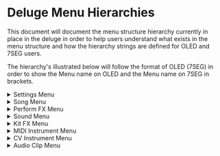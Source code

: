 # Deluge Menu Hierarchies

This document will document the menu structure hierarchy currently in place in the deluge in order to help users understand what exists in the menu structure and how the hierarchy strings are defined for OLED and 7SEG users.

The hierarchy's illustrated below will follow the format of OLED (7SEG) in order to show the Menu name on OLED and the Menu name on 7SEG in brackets.

<details>
<summary>Settings Menu</summary>

The Settings menu is accessible from anywhere on the Deluge by pressing `SHIFT + SELECT ENCODER`

The Settings menu contains the following menu hierarchy:

<blockquote>
<details><summary>CV</summary>

	- CV Output 1 (OUT1)
		- Volts per Octave (VOLT)
		- Transpose (TRAN)
	- CV Output 2 (OUT2)
		- Volts per Octave (VOLT)
		- Transpose (TRAN)
</details>		
<details><summary>Gate</summary>

	- Gate Output 1 (OUT1)
		- V-Trig (VTRI)
		- S-Trig (STRI)
	- Gate Output 2 (OUT2)
		- V-Trig (VTRI)
		- S-Trig (STRI)
	- Gate Output 3 (OUT3)
		- V-Trig (VTRI)
		- S-Trig (STRI)
	- Gate Output 4 (OUT4)
		- V-Trig (VTRI)
		- S-Trig (STRI)
	- Minimum Off-Time (OFFT)
</details>

<details><summary>Trigger Clock (TCLO)</summary>

	- Input (IN)
		- PPQN 
		- Auto-Start (AUTO)
			- Disabled (ON)
			- Enabled (OFF)
	- Output (OUT)
		- PPQN
</details>

<details><summary>MIDI</summary>

	- Clock (CLK)
		- Input (IN)
			- Disabled (ON)
			- Enabled (OFF)
		- Output (OUT)
			- Disabled (ON)
			- Enabled (OFF)
		- Tempo Magnitude Matching (MAGN)
			- Disabled
			- Enabled
	- MIDI-Follow (FOLO)
		- Channel (CHAN)
			- Channel A (A)
			- Channel B (B)
			- Channel C (C)
		- Kit Root Note (KIT)
		- Feedback (FEED)
			- Channel (CHAN)
			- Automation Feedback (AUTO)
				- Disabled (OFF)
				- Low
				- Medium (MEDI)
				- High
			- Filter Responses (FLTR)
				- Disabled (OFF)
				- Enabled (ON)
		- Display Param (DISP)
			- Disabled (OFF)
			- Enabled (ON)
		- Control Song Param (SONG)
			- Disabled (OFF)
			- Enabled (ON)
	- Select Kit Row (KROW)
		- Disabled (OFF)
		- Enabled (ON)
	- MIDI-Thru (THRU)
		- Disabled (OFF)
		- Enabled (ON)
	- Takeover (TOVR)
		- Jump
		- Pickup (PICK)
		- Scale (SCAL)
		- Relative (RELA)
	- Commands (CMD)
		- Play
		- Restart (REST)
		- Record (REC)
		- Tap Tempo (TAP)
		- Undo
		- Redo
		- Loop
		- Layering Loop (LAYE)
		- Fill
	- Differentiate Inputs (DIFF)
		- Disabled (OFF)
		- Enabled (ON)
	- Devices (DEVI)
		- DIN Ports (DIN)
			- MPE
				- In
					- Lower Zone (LOWE)
					- Upper Zone (UPPE)
				- Out
					- Lower Zone (LOWE)
					- Upper Zone (UPPE)				
			- Velocity (VELO)
			- Clock (CLK)
				- Disabled (OFF)
				- Enabled (ON)
		- Loopback
			- MPE
				- In
					- Lower Zone (LOWE)
					- Upper Zone (UPPE)
				- Out
					- Lower Zone (LOWE)
					- Upper Zone (UPPE)				
			- Velocity (VELO)
			- Clock (CLK)
				- Disabled (OFF)
				- Enabled (ON)
</details>
				
<details><summary>Defaults (DEFA)</summary>

	- UI
		- Song
			- Layout (LAYT)
				- Rows
				- Grid
			- Grid
				- Default Active Mode (DEFM)
					- Selection (SELE)
					- Green (GREE)
					- Blue
				- Select In Green Mode (GREE)
					- Disabled (OFF)
					- Enabled (ON)
				- Empty Pads (EMPT)
					- Unarm (UNAR)
					- Create + Record (CREA)
		- Keyboard (KEY)
			- Layout (LAYT)
				- Isomorphic (ISO)
				- In-Key (INKY)
			- Sidebar Controls (CTRL)
				- Momentary Velocity (MVEL)
					- Disabled (OFF)
					- Enabled (ON)
				- Momentary Modwheel (MMOD)
					- Disabled (OFF)
					- Enabled (ON)
	- Automation (AUTO)
		- Interpolation (INTE)
			- Disabled (OFF)
			- Enabled (ON)
		- Clear (CLEA)
			- Disabled (OFF)
			- Enabled (ON)
		- Shift (SHIF)
			- Disabled (Off)
			- Enabled (ON)
		- Nudge Note (NUDG)
			- Disabled (OFF)
			- Enabled (ON)
		- Disable Audition Pad Shortcuts (SCUT)
			- Disabled (OFF)
			- Enabled (ON)
	- Tempo (TEMP)
	- Swing Amount (SWIA)
	- Swing Interval (SWII)
	- Key
	- Scale (SCAL)
		- Major (MAJO)
		- Minor (MINO)
		- Dorian (DORI)
		- Phrygian (PHRY)
		- Lydian (LYDI)
		- Mixolydian (MIXO)
		- Locrian (LOCR)
		- Melodic Minor (MELO)
		- Harmonic Minor (HARM)
		- Hungarian Minor (HUNG)
		- Marva (MARV)
		- Arabian (ARAB)
		- Whole Tone (WHOL)
		- Blues (BLUE)
		- Pentatonic Minor (PENT)
		- Hirajoshi (HIRA)
		- Random (RAND)
		- None
	- Velocity (VELO)
	- Resolution (RESO)
	- Bend Range (BEND)
	- Metronome (METR)
	- Startup Song (SONG)
		- New Song (NEW)
		- Template Song (Default.XML) (TMPL)
		- Last Opened Song (OPEN)
		- Last Saved Song (SAVE)
	- Pad Brightness
	- Sample Slice Mode
		- Cut
		- Once
		- Loop
		- Stretch
	- High CPU Indicator (CPU)
		- Disabled (OFF)
		- Enabled (ON)
	- Hold Press Time (HOLD)
</details>

<details><summary>Swing Interval (SWII)</summary>
NOTE: These options can change depending on how your default resolution is set

	- 2-Bar
	- 1-Bar
	- 2nd-Notes
	- 4th-Notes
	- 8th-Notes
	- 16th-Notes
	- 32nd-Notes
	- 64th-Notes
	- 128th-Notes
</details>

<details><summary>Pads</summary>

	- Shortcut Version (SHOR)
		- 1.0
		- 3.0
	- Keyboard for Text (KEYB)
		- QWERTY (QWER)
		- AZERTY (AZER)
		- QWERTZ (QRTZ)
	- Colours (COLO)
		- Active (ACTI)
			- Red
			- Green (GREEN)
			- Blue
			- Yellow (YELL)
			- Cyan
			- Purple (PURP)
			- Amber (AMBE)
			- White (WHIT)
			- Pink
		- Stopped (STOP)
			- Red
			- Green (GREE)
			- Blue
			- Yellow (YELL)
			- Cyan
			- Purple (PURP)
			- Amber (AMBE)
			- White (WHIT)
			- Pink
		- Muted (MUTE)
			- Red
			- Green (GREE)
			- Blue
			- Yellow (YELL)
			- Cyan
			- Purple (PURP)
			- Amber (AMBE)
			- White (WHIT)
			- Pink
		- Soloed 
			- Red
			- Green (GREE)
			- Blue
			- Yellow (YELL)
			- Cyan
			- Purple (PURP)
			- Amber (AMBE)
			- White (WHIT)
			- Pink
</details>

<details><summary>Sample Preview (PREV)</summary>

	- Disabled (OFF)
	- Conditional (COND)
	- Enabled (ON)
</details>	
	
<details><summary>Play-Cursor (CURS)</summary>

	- Fast
	- Disabled (OFF)
	- Slow
</details>	
	
<details><summary>Recording (RECO)</summary>

	- Count-in (COUN)
		- Disabled (OFF)
		- Enabled (ON)
	- Quantization (QUAN)
		- Off
		- 4-Bar (4BAR)
		- 2-Bar (2BAR)
		- 1-Bar (1BAR)
		- 2nd-Notes (2ND)
		- 4th-Notes (4TH)
		- 8th-Notes (8TH)
		- 16th-Notes (16TH)
		- 32nd-Notes (32ND)
		- 64th-Notes (64TH)
	- Loop Margins (MARG)
		- Disabled (OFF)
		- Enabled (ON)
	- Sampling Monitoring (MONI)
		- Conditional (COND)
		- Enabled (ON)
		- Disabled (OFF)
</details>

<details><summary>Community Features (FEAT)</summary>

	- Drum Randomizer (DRUM)
		- OFF
		- ON
	- Fine Tempo Knob (TEMP)
		- OFF
		- ON
	- Quantize (QUAN)
		- OFF
		- ON
	- Mod. Depth Decimals (MOD.)
		- OFF
		- ON
	- Catch Notes (CATC)
		- OFF
		- ON
	- Delete Unused Kit Rows (UNUS)
		- OFF
		- ON
	- Alternative Golden Knob Delay Params (DELA)
		- OFF
		- ON
	- Stutter Rate Quantize (STUT)
		- OFF
		- ON
	- Allow Insecure Develop Sysex Messages (SYSX)
		- OFF
		- ON
	- Sync Scaling Action (SCAL)
		- Sync Scaling (SCAL)
		- Fill Mode (FILL)
	- Highlight Incoming Notes (HIGH)
		- OFF
		- ON
	- Display Norns Layout (NORN)
		- OFF
		- ON
	- Sticky Shift (STIC)
		- OFF
		- ON
	- Light Shift (LIGH)
		- OFF
		- ON
	- Grain FX (GRFX)
		- OFF
		- ON
	- DX Shortcuts (DX7S)
		- OFF
		- ON
	- Emulated Display (EMUL)
		- OLED (OLED)
		- Toggle (TOGL)
		- 7SEG (7SEG)
	- KB View Sidebar Menu Exit (EXIT)
		- OFF
		- ON
</details>

Firmware Version (FIRM)

</details>

<details>
<summary>Song Menu</summary>

The Song menu is accessible from Arranger View and Song View by pressing on the `SELECT ENCODER`

The Song menu contains the following menu hierarchy:

<blockquote>
<details><summary>Master (MASTR)</summary>

	- Volume (VOLU)
	- Pan
</details>
<details><summary>Filters (FLTR)</summary>

	- LPF
		- Frequency (FREQ)
		- Resonance (RESO)
		- Morph (MORP)
		- Mode (MODE)
			- 12DB Ladder (LA12)
			- 24DB Ladder (LA24)
			- Drive (DRIV)
			- SVF Bandpass (SV_B)
			- SVF Notch (SV_N)
	- HPF
		- Frequency (FREQ)
		- Resonance (RESO)
		- Morph (MORP)
		- Mode (MODE)
			- SVF Bandpass (SV_B)
			- SVF Notch (SV_N)
			- HP Ladder (HP_L)
	- Filter Route (ROUT)
		- HPF2LPF (HPF2)
		- LPF2HPF (LPF2)
		- PARALLEL (PARA)
</details>
<details><summary>FX</summary>

	- EQ
		- Bass
		- Treble (TREB)
		- Bass Frequency (BAFR)
		- Treble Frequency (TRFR)
	- Delay (DELA)
		- Amount (AMOU)
		- Rate
		- Pingpong (PING)
			- Disabled (OFF)
			- Enabled (ON)
		- Type
			- Digital (DIGI)
			- Analog (ANA)
		- Sync
		NOTE: These options can change depending on how your default resolution is set
				
			- Off
			- 2-Bar
			- 1-Bar
			- 2nd-Notes
			- 4th-Notes
			- 8th-Notes
			- 16th-Notes
			- 32nd-Notes
			- 64th-Notes
			- 128th-Notes
			- 2-Bar-TPLTS
			- 1-Bar-TPLTS
			- 2nd-TPLTS
			- 4th-TPLTS
			- 8th-TPLTS
			- 16th-TPLTS
			- 32nd-TPLTS
			- 64th-TPLTS
			- 128th-TPLTS
			- 2-Bar-DTTED
			- 1-Bar-DTTED
			- 2nd-DTTED
			- 4th-DTTED
			- 8th-DTTED
			- 16th-DTTED
			- 32nd-DTTED
			- 64th-DTTED
			- 128th-DTTED
	- Reverb (REVE)
		- Amount (AMOU)
  			- Freeverb (FVRB)
     			- Mutable (MTBL)
		- Model (MODE)
		- Room Size (SIZE) (if Freeverb is Selected) or Time (if Mutable is Selected)
		- Damping (DAMP)
		- Width (WIDT) (if Freeverb is Selected) or Diffusion (DIFF) (if Mutable is Selected)
		- Pan
		- Reverb Sidechain (SIDE)
			- Volume Ducking (VOLU)
	
	- Mod-FX (MODU)
		- Type
			- Disabled (OFF)
			- Flanger (FLAN)
			- Chorus (CHOR)
			- Phaser (PHAS)
			- Stereo Chorus (S.CHO)
			- Grain (GRAI) (if enabled in Community Features menu)
		- Rate
		- Depth (DEPT) (if Chorus, Phaser or Grain is selected)
		- Feedback (FEED) (if Flanger, Phaser or Grain is selected)
		- Offset (OFFS) (if Chorus or Grain is selected)
	- Distortion (DIST)
		- Decimation (DECI)
		- Bitcrush (CRUS)
</details>
<details><summary>Swing Interval (SWII)</summary></details>
<details><summary>MIDI Loopback (M LP)</summary>

	- Disabled (OFF)
	- Enabled (ON)
</details>	
<details><summary>Configure Macros (MACR)</summary></details>
<details><summary>Stem Export (STEM)</summary>

	- Start Export (STEM)
	- Configure Export (CONF)
		- Normalization (NORM)
			- Disabled (OFF)
			- Enabled (ON)
		- Export to Silence (SILE)
			- Disabled (OFF)
			- Enabled (ON)
		- Song FX (SONG)
			- Disabled (OFF)
			- Enabled (ON)
</details>
</details>

<details>
<summary>Perform FX Menu</summary>

The Perform FX menu is accessible from Performance View by pressing on the `SELECT ENCODER`

The Perform FX menu contains the following menu hierarchy:

<blockquote>
<details><summary>Editing Mode (EDIT)</summary>

	- Disabled (OFF)
	- Value
	- Param
</details>
<details><summary>Filters (FLTR)</summary>

	- See Song menu hierarchy above for break-down of Filters menu
</details>
<details><summary>FX</summary>

	- See Song menu hierarchy above for break-down of FX menu
</details>		

</details>

<details>
<summary>Sound Menu</summary>

The Sound menu is accessible from Synth Clips and Kit clips when affect entire is disabled and a kit row is selected by pressing on the `SELECT ENCODER`

The Sound menu contains the following menu hierarchy:

<blockquote>
<details><summary>Master (MASTR)</summary>

	- Volume (VOLU)
	- Master Transpose (TRAN)
	- Vibrato (VIBR)
	- Pan
	- Synth Mode (MODE) - in Synth's and Kit row's that have loaded a Synth preset
		- Subtractive
		- FM
		- Ringmod
	- Name - in Kit's only for naming a Kit row
</details>
<details><summary>Arpeggiator (ARPE)</summary>

	- Mode
		- OFF
		- Arpeggiator (ARP)
	- Sync
	NOTE: These options can change depending on how your default resolution is set

			- Off
			- 2-Bar
			- 1-Bar
			- 2nd-Notes
			- 4th-Notes
			- 8th-Notes
			- 16th-Notes
			- 32nd-Notes
			- 64th-Notes
			- 128th-Notes
			- 2-Bar-TPLTS
			- 1-Bar-TPLTS
			- 2nd-TPLTS
			- 4th-TPLTS
			- 8th-TPLTS
			- 16th-TPLTS
			- 32nd-TPLTS
			- 64th-TPLTS
			- 128th-TPLTS
			- 2-Bar-DTTED
			- 1-Bar-DTTED
			- 2nd-DTTED
			- 4th-DTTED
			- 8th-DTTED
			- 16th-DTTED
			- 32nd-DTTED
			- 64th-DTTED
			- 128th-DTTED	
	- Rate
	- Gate
	- Octaves (OCTA)
	- Octave Mode (OMOD)
		- Up
		- Down
		- Up & Down (UPDN)
		- Alternate (ALT)
		- Random (RAND)
	- Note Mode (NMOD) (NOTE: Available in Synth sounds but not in Kit sounds)
		- Up
		- Down
		- Up & Down (UPDN)
		- As Played (PLAY)
		- Random (RAND)
	- Rhythm (RHYT)
	- Sequence Length (LENG)
	- Ratchet Amount (RATC)
	- Ratchet Probability (RPRO)
	- MPE
		- Velocity (VELO)
			- Disabled (OFF)
			- Aftertouch
			- MPE Y (Y)
</details>
<details><summary>Compressor (COMP)</summary>

	- Threshold (THRE)
	- Ratio (RATI)
	- Attack (ATTA)
	- Release (RELE)
	- HPF
</details>
<details><summary>Filters (FLTR)</summary>

	- LPF
		- Frequency (FREQ)
		- Resonance (RESO)
		- Mode (MODE)
			- 12DB Ladder (LA12)
			- 24DB Ladder (LA24)
			- Drive (DRIV)
			- SVF Bandpass (SV_B)
			- SVF Notch (SV_N)
		- Drive (DRIV) (if 12DB/24DB/Drive mode is selected) or Morph (MORP) (if SVF mode is selected)
	- HPF
		- Frequency (FREQ)
		- Resonance (RESO)
		- Mode (MODE)
			- SVF Bandpass (SV_B)
			- SVF Notch (SV_N)
			- HP Ladder (HP_L)
		- Morph (MORP) (if SVF mode is selected) or FM (if HP Ladder mode is selected)
	- Filter Route (ROUT)
		- HPF2LPF (HPF2)
		- LPF2HPF (LPF2)
		- PARALLEL (PARA)
</details>
<details><summary>FX</summary>

	- EQ
		- Bass
		- Treble (TREB)
		- Bass Frequency (BAFR)
		- Treble Frequency (TRFR)
	- Delay (DELA)
		- Amount (AMOU)
		- Rate
		- Pingpong (PING)
			- Disabled (OFF)
			- Enabled (ON)
		- Type
			- Digital (DIGI)
			- Analog (ANA)
		- Sync
		NOTE: These options can change depending on how your default resolution is set
				
			- Off
			- 2-Bar
			- 1-Bar
			- 2nd-Notes
			- 4th-Notes
			- 8th-Notes
			- 16th-Notes
			- 32nd-Notes
			- 64th-Notes
			- 128th-Notes
			- 2-Bar-TPLTS
			- 1-Bar-TPLTS
			- 2nd-TPLTS
			- 4th-TPLTS
			- 8th-TPLTS
			- 16th-TPLTS
			- 32nd-TPLTS
			- 64th-TPLTS
			- 128th-TPLTS
			- 2-Bar-DTTED
			- 1-Bar-DTTED
			- 2nd-DTTED
			- 4th-DTTED
			- 8th-DTTED
			- 16th-DTTED
			- 32nd-DTTED
			- 64th-DTTED
			- 128th-DTTED
	- Reverb (REVE)
		- Amount (AMOU)
  			- Freeverb (FVRB)
     			- Mutable (MTBL)
		- Model (MODE)
		- Room Size (SIZE) (if Freeverb is Selected) or Time (if Mutable is Selected)
		- Damping (DAMP)
		- Width (WIDT) (if Freeverb is Selected) or Diffusion (DIFF) (if Mutable is Selected)
		- Pan
		- Reverb Sidechain (SIDE)
			- Volume Ducking (VOLU)
	
	- Mod-FX (MODU)
		- Type
			- Disabled (OFF)
			- Flanger (FLAN)
			- Chorus (CHOR)
			- Phaser (PHAS)
			- Stereo Chorus (S.CHO)
			- Grain (GRAI) (if enabled in Community Features menu)
		- Rate
		- Depth (DEPT) (if Chorus, Phaser or Grain is selected)
		- Feedback (FEED) (if Flanger, Phaser or Grain is selected)
		- Offset (OFFS) (if Chorus or Grain is selected)
	- Distortion (DIST)
		- Saturation (SATU)
		- Decimation (DECI)
		- Bitcrush (CRUS)
		- Wavefold (FOLD)
	- Noise Level (NOIS)
</details>
<details><summary>Sidechain (SIDE) </summary>

	- Volume Ducking (VOLU)
	- Sync
	NOTE: These options can change depending on how your default resolution is set
				
		- Off
		- 2-Bar
		- 1-Bar
		- 2nd-Notes
		- 4th-Notes
		- 8th-Notes
		- 16th-Notes
		- 32nd-Notes
		- 64th-Notes
		- 128th-Notes
		- 2-Bar-TPLTS
		- 1-Bar-TPLTS
		- 2nd-TPLTS
		- 4th-TPLTS
		- 8th-TPLTS
		- 16th-TPLTS
		- 32nd-TPLTS
		- 64th-TPLTS
		- 128th-TPLTS
		- 2-Bar-DTTED
		- 1-Bar-DTTED
		- 2nd-DTTED
		- 4th-DTTED
		- 8th-DTTED
		- 16th-DTTED
		- 32nd-DTTED
		- 64th-DTTED
		- 128th-DTTED		
	- Attack (ATTA)
	- Release (RELE)
	- Shape (TYPE)
</details>	
<details><summary>Oscillator 1 (OSC1) </summary>

	- Type
		- Sine
		- Triangle (TRIA)
		- Square (SQUA)
		- Analog Square (ASQUARE)
		- Saw
		- Analog Saw (ASAW)
		- Wavetable
		- Sample (SAMP)
		- Input (IN)

	- Volume (VOLU)
	- Wave-Index (WAVE) - if Wavetable type is selected
	- File Browser (FILE) - if Wavetable or Sample type is selected
	- Record Audio (RECO)
	- Reverse (REVE) - if Sample type is selected
		- Disabled (OFF)
		- Enabled (ON)
	- Repeat Mode (MODE)
		- Cut
		- Once
		- Loop
		- Stretch
	- Start-Point (STAR) - if Sample type is selected
	- End-Point (END-) - if Sample type is selected
	- Transpose (TRAN)
	- Pitch/Speed (PISP)
		- Linked
		- Independent
	- Interpolation (INTE) - if Input type is selected
		- Linear
		- Sync
	- Speed (SPEE) - if Sample type selected
	- Pulse Width (PULS) - if any type except Sample or Input is selected
	- Retrigger Phase (RETR) - if any type except Sample is selected
</details>	
<details><summary>Oscillator 2 (OSC2) </summary>

	- Type
		- Sine
		- Triangle (TRIA)
		- Square (SQUA)
		- Analog Square (ASQUARE)
		- Saw
		- Analog Saw (ASAW)
		- Wavetable
		- Sample (SAMP)
		- Input (IN)

	- Volume (VOLU)
	- Wave-Index (WAVE) - if Wavetable type is selected
	- File Browser (FILE) - if Wavetable or Sample type is selected
	- Record Audio (RECO)
	- Reverse (REVE) - if Sample type is selected
		- Disabled (OFF)
		- Enabled (ON)
	- Repeat Mode (MODE)
		- Cut
		- Once
		- Loop
		- Stretch
	- Start-Point (STAR) - if Sample type is selected
	- End-Point (END-) - if Sample type is selected
	- Transpose (TRAN)
	- Pitch/Speed (PISP)
		- Linked
		- Independent
	- Interpolation (INTE) - if Input type is selected
		- Linear
		- Sync
	- Speed (SPEE) - if Sample type selected
	- Pulse Width (PULS) - if any type except Sample or Input is selected
	- Oscillator Sync (SYNC)
		- Disabled (OFF)
		- Enabled (ON)
	- Retrigger Phase (RETR) - if any type except Sample is selected
</details>	
<details><summary>Envelope 1 (ENV1) </summary>

	- Attack (ATTA)
	- Decay (DECA)
	- Sustain (SUST)
	- Release (RELE)
</details>	
<details><summary>Envelope 2 (ENV2) </summary>

	- Attack (ATTA)
	- Decay (DECA)
	- Sustain (SUST)
	- Release (RELE)
</details>
<details><summary>LFO1 </summary>

	- Shape (TYPE)
		- Sine
		- Triangle (TRIA)
		- Square (SQUA)
		- Saw
		- S&H (S H)
		- Random Walk (RWLK)
	- Rate
	- Sync
	NOTE: These options can change depending on how your default resolution is set
				
		- Off
		- 2-Bar
		- 1-Bar
		- 2nd-Notes
		- 4th-Notes
		- 8th-Notes
		- 16th-Notes
		- 32nd-Notes
		- 64th-Notes
		- 128th-Notes
		- 2-Bar-TPLTS
		- 1-Bar-TPLTS
		- 2nd-TPLTS
		- 4th-TPLTS
		- 8th-TPLTS
		- 16th-TPLTS
		- 32nd-TPLTS
		- 64th-TPLTS
		- 128th-TPLTS
		- 2-Bar-DTTED
		- 1-Bar-DTTED
		- 2nd-DTTED
		- 4th-DTTED
		- 8th-DTTED
		- 16th-DTTED
		- 32nd-DTTED
		- 64th-DTTED
		- 128th-DTTED	
</details>
<details><summary>LFO2 </summary>

	- Shape (TYPE)
		- Sine
		- Triangle (TRIA)
		- Square (SQUA)
		- Saw
		- S&H (S H)
		- Random Walk (RWLK)
	- Rate	
</details>
<details><summary>Voice (VOIC) </summary>

	- Polyphony Type (POLY)
		- Auto (Can play chords, but starting a new note ends any releasing ones)
		- Polyphonic (Can play up to MAX VOICES notes. Click for MAX VOICES sub menu to set number of voices)
		- Monophonic (Each note stops all other notes, retriggers envelope)
		- Legato (Each note stops all other notes, does not retrigger envelope)
	- Unison (UNIS)
		- Unison Number (NUM)
		- Unison Detune (DETU)
		- Unison Stereo Spread (SPRE)
    - Max Voices (VCNT)
	- Portamento (PORT)
	- Priority (PRIO)
		- Low
		- Medium
		- High
</details>
<details><summary>Bend Range (BEND) </summary>

	- Normal (NORM)
	- Poly / Finger / MPE (MPE)
</details>
<details><summary>Mod Matrix (MMTR) </summary></details>
<details><summary>Play Direction (DIRE) </summary>

	- Forward
	- Reversed
	- Ping-Pong
</details>

</details>

<details>
<summary>Kit FX Menu</summary>

The Kit FX menu is accessible from Kit clips when affect entire is enabled by pressing on the `SELECT ENCODER`

The Kit FX menu contains the following menu hierarchy:

<blockquote>
<details><summary>Master (MASTR)</summary>

	- Volume (VOLU)
	- Pitch (PITC)
	- Pan
</details>
<details><summary>Compressor (COMP)</summary>

	- Threshold (THRE)
	- Ratio (RATI)
	- Attack (ATTA)
	- Release (RELE)
	- HPF
</details>
<details><summary>Filters (FLTR)</summary>

	- LPF
		- Frequency (FREQ)
		- Resonance (RESO)
		- Morph (MORP)
		- Mode (MODE)
			- 12DB Ladder (LA12)
			- 24DB Ladder (LA24)
			- Drive (DRIV)
			- SVF Bandpass (SV_B)
			- SVF Notch (SV_N)
	- HPF
		- Frequency (FREQ)
		- Resonance (RESO)
		- Morph (MORP)
		- Mode (MODE)
			- SVF Bandpass (SV_B)
			- SVF Notch (SV_N)
			- HP Ladder (HP_L)
	- Filter Route (ROUT)
		- HPF2LPF (HPF2)
		- LPF2HPF (LPF2)
		- PARALLEL (PARA)
</details>
<details><summary>FX</summary>

	- EQ
		- Bass
		- Treble (TREB)
		- Bass Frequency (BAFR)
		- Treble Frequency (TRFR)
	- Delay (DELA)
		- Amount (AMOU)
		- Rate
		- Pingpong (PING)
			- Disabled (OFF)
			- Enabled (ON)
		- Type
			- Digital (DIGI)
			- Analog (ANA)
		- Sync
		NOTE: These options can change depending on how your default resolution is set
				
			- Off
			- 2-Bar
			- 1-Bar
			- 2nd-Notes
			- 4th-Notes
			- 8th-Notes
			- 16th-Notes
			- 32nd-Notes
			- 64th-Notes
			- 128th-Notes
			- 2-Bar-TPLTS
			- 1-Bar-TPLTS
			- 2nd-TPLTS
			- 4th-TPLTS
			- 8th-TPLTS
			- 16th-TPLTS
			- 32nd-TPLTS
			- 64th-TPLTS
			- 128th-TPLTS
			- 2-Bar-DTTED
			- 1-Bar-DTTED
			- 2nd-DTTED
			- 4th-DTTED
			- 8th-DTTED
			- 16th-DTTED
			- 32nd-DTTED
			- 64th-DTTED
			- 128th-DTTED
	- Reverb (REVE)
		- Amount (AMOU)
  			- Freeverb (FVRB)
     			- Mutable (MTBL)
		- Model (MODE)
		- Room Size (SIZE) (if Freeverb is Selected) or Time (if Mutable is Selected)
		- Damping (DAMP)
		- Width (WIDT) (if Freeverb is Selected) or Diffusion (DIFF) (if Mutable is Selected)
		- Pan
		- Reverb Sidechain (SIDE)
			- Volume Ducking (VOLU)
	
	- Mod-FX (MODU)
		- Type
			- Disabled (OFF)
			- Flanger (FLAN)
			- Chorus (CHOR)
			- Phaser (PHAS)
			- Stereo Chorus (S.CHO)
			- Grain (GRAI) (if enabled in Community Features menu)
		- Rate
		- Depth (DEPT) (if Chorus, Phaser or Grain is selected)
		- Feedback (FEED) (if Flanger, Phaser or Grain is selected)
		- Offset (OFFS) (if Chorus or Grain is selected)
	- Distortion (DIST)
		- Decimation (DECI)
		- Bitcrush (CRUS)
</details>
<details><summary>Sidechain (SIDE) </summary>

	- Volume Ducking (VOLU)
	- Sync
	NOTE: These options can change depending on how your default resolution is set
				
		- Off
		- 2-Bar
		- 1-Bar
		- 2nd-Notes
		- 4th-Notes
		- 8th-Notes
		- 16th-Notes
		- 32nd-Notes
		- 64th-Notes
		- 128th-Notes
		- 2-Bar-TPLTS
		- 1-Bar-TPLTS
		- 2nd-TPLTS
		- 4th-TPLTS
		- 8th-TPLTS
		- 16th-TPLTS
		- 32nd-TPLTS
		- 64th-TPLTS
		- 128th-TPLTS
		- 2-Bar-DTTED
		- 1-Bar-DTTED
		- 2nd-DTTED
		- 4th-DTTED
		- 8th-DTTED
		- 16th-DTTED
		- 32nd-DTTED
		- 64th-DTTED
		- 128th-DTTED		
	- Attack (ATTA)
	- Release (RELE)
	- Shape (TYPE)
</details>	

</details>

<details>
<summary>MIDI Instrument Menu</summary>

The MIDI Instrument menu is accessible from MIDI clips by pressing on the `SELECT ENCODER`

The MIDI menu contains the following menu hierarchy:

<blockquote>
<details><summary>PGM</summary></details>
<details><summary>Bank</summary></details>
<details><summary>Sub-Bank (SUB)</summary></details>
<details><summary>Arpeggiator (ARPE)</summary>

	- Mode
		- OFF
		- Arpeggiator (ARP)
	- Sync
	NOTE: These options can change depending on how your default resolution is set

			- Off
			- 2-Bar
			- 1-Bar
			- 2nd-Notes
			- 4th-Notes
			- 8th-Notes
			- 16th-Notes
			- 32nd-Notes
			- 64th-Notes
			- 128th-Notes
			- 2-Bar-TPLTS
			- 1-Bar-TPLTS
			- 2nd-TPLTS
			- 4th-TPLTS
			- 8th-TPLTS
			- 16th-TPLTS
			- 32nd-TPLTS
			- 64th-TPLTS
			- 128th-TPLTS
			- 2-Bar-DTTED
			- 1-Bar-DTTED
			- 2nd-DTTED
			- 4th-DTTED
			- 8th-DTTED
			- 16th-DTTED
			- 32nd-DTTED
			- 64th-DTTED
			- 128th-DTTED	
	- Rate
	- Gate
	- Octaves (OCTA)
	- Octave Mode (OMOD)
		- Up
		- Down
		- Up & Down (UPDN)
		- Alternate (ALT)
		- Random (RAND)
	- Note Mode (NMOD)
		- Up
		- Down
		- Up & Down (UPDN)
		- As Played (PLAY)
		- Random (RAND)
	- Rhythm (RHYT)
	- Sequence Length (LENG)
	- Ratchet Amount (RATC)
	- Ratchet Probability (RPRO)
	- MPE
		- Velocity (VELO)
			- Disabled (OFF)
			- Aftertouch
			- MPE Y (Y)
</details>
<details><summary>Bend Range (BEND) </summary>

	- Normal (NORM)
	- Poly / Finger / MPE (MPE)
</details>
<details><summary>Poly Expression to Mono (POLY) </summary>

	- Aftertouch (AFTE)
		- Disabled (OFF)
		- Enabled (ON)
	- MPE
		- Disabled (OFF)
		- Enabled (ON)
</details>	
<details><summary>Play Direction (DIRE) </summary>

	- Forward
	- Reversed
	- Ping-Pong
</details>

</details>

<details>
<summary>CV Instrument Menu</summary>

The CV Instrument menu is accessible from CV clips by pressing on the `SELECT ENCODER`

The CV menu contains the following menu hierarchy:

<blockquote>
<details><summary>Arpeggiator (ARPE)</summary>

	- Mode
		- OFF
		- Arpeggiator (ARP)
	- Sync
	NOTE: These options can change depending on how your default resolution is set

			- Off
			- 2-Bar
			- 1-Bar
			- 2nd-Notes
			- 4th-Notes
			- 8th-Notes
			- 16th-Notes
			- 32nd-Notes
			- 64th-Notes
			- 128th-Notes
			- 2-Bar-TPLTS
			- 1-Bar-TPLTS
			- 2nd-TPLTS
			- 4th-TPLTS
			- 8th-TPLTS
			- 16th-TPLTS
			- 32nd-TPLTS
			- 64th-TPLTS
			- 128th-TPLTS
			- 2-Bar-DTTED
			- 1-Bar-DTTED
			- 2nd-DTTED
			- 4th-DTTED
			- 8th-DTTED
			- 16th-DTTED
			- 32nd-DTTED
			- 64th-DTTED
			- 128th-DTTED	
	- Rate
	- Gate
	- Octaves (OCTA)
	- Octave Mode (OMOD)
		- Up
		- Down
		- Up & Down (UPDN)
		- Alternate (ALT)
		- Random (RAND)
	- Note Mode (NMOD)
		- Up
		- Down
		- Up & Down (UPDN)
		- As Played (PLAY)
		- Random (RAND)
	- Rhythm (RHYT)
	- Sequence Length (LENG)
	- Ratchet Amount (RATC)
	- Ratchet Probability (RPRO)
	- MPE
		- Velocity (VELO)
			- Disabled (OFF)
			- Aftertouch
			- MPE Y (Y)
</details>
<details><summary>Bend Range (BEND) </summary>

	- Normal (NORM)
	- Poly / Finger / MPE (MPE)
</details>
<details><summary>Play Direction (DIRE) </summary>

	- Forward
	- Reversed
	- Ping-Pong
</details>

</details>

<details>
<summary>Audio Clip Menu</summary>

The Audio Clip menu is accessible from Audio clips by pressing on the `SELECT ENCODER`

The Audio Clip menu contains the following menu hierarchy:

<blockquote>
<details><summary>Actions (ACT)</summary>
	- Set Clip Length to Sample Length (LEN)
</details>
<details><summary>Audio Source (AUDI)</summary>

	- Disabled (OFF)
	- Left Input (LEFT)
	- Left Input (Monitoring) (LEFT.)
	- Right Input (RIGH)
	- Right Input (Monitoring) (RIGH.)
	- Stereo Input (STER)
	- Stereo Input (Monitoring) (STER.)
	- Bal. Input (BALA)
	- Bal. Input (Monitoring) (BALA.)
	- Deluge Mix (Pre FX) (MIX)
	- Deluge Output (Post FX) (OUTP)
</details>
<details><summary>Master (MASTR)</summary>

	- Volume (VOLU)
	- Transpose (TRAN)
	- Pan
</details>
<details><summary>Compressor (COMP)</summary>

	- Threshold (THRE)
	- Ratio (RATI)
	- Attack (ATTA)
	- Release (RELE)
	- HPF
</details>
<details><summary>Filters (FLTR)</summary>

	- LPF
		- Frequency (FREQ)
		- Resonance (RESO)
		- Morph (MORP)
		- Mode (MODE)
			- 12DB Ladder (LA12)
			- 24DB Ladder (LA24)
			- Drive (DRIV)
			- SVF Bandpass (SV_B)
			- SVF Notch (SV_N)
	- HPF
		- Frequency (FREQ)
		- Resonance (RESO)
		- Morph (MORP)
		- Mode (MODE)
			- SVF Bandpass (SV_B)
			- SVF Notch (SV_N)
			- HP Ladder (HP_L)
	- Filter Route (ROUT)
		- HPF2LPF (HPF2)
		- LPF2HPF (LPF2)
		- PARALLEL (PARA)
</details>
<details><summary>FX</summary>

	- EQ
		- Bass
		- Treble (TREB)
		- Bass Frequency (BAFR)
		- Treble Frequency (TRFR)
	- Delay (DELA)
		- Amount (AMOU)
		- Rate
		- Pingpong (PING)
			- Disabled (OFF)
			- Enabled (ON)
		- Type
			- Digital (DIGI)
			- Analog (ANA)
		- Sync
		NOTE: These options can change depending on how your default resolution is set
				
			- Off
			- 2-Bar
			- 1-Bar
			- 2nd-Notes
			- 4th-Notes
			- 8th-Notes
			- 16th-Notes
			- 32nd-Notes
			- 64th-Notes
			- 128th-Notes
			- 2-Bar-TPLTS
			- 1-Bar-TPLTS
			- 2nd-TPLTS
			- 4th-TPLTS
			- 8th-TPLTS
			- 16th-TPLTS
			- 32nd-TPLTS
			- 64th-TPLTS
			- 128th-TPLTS
			- 2-Bar-DTTED
			- 1-Bar-DTTED
			- 2nd-DTTED
			- 4th-DTTED
			- 8th-DTTED
			- 16th-DTTED
			- 32nd-DTTED
			- 64th-DTTED
			- 128th-DTTED
	- Reverb (REVE)
		- Amount (AMOU)
  			- Freeverb (FVRB)
     			- Mutable (MTBL)
		- Model (MODE)
		- Room Size (SIZE) (if Freeverb is Selected) or Time (if Mutable is Selected)
		- Damping (DAMP)
		- Width (WIDT) (if Freeverb is Selected) or Diffusion (DIFF) (if Mutable is Selected)
		- Pan
		- Reverb Sidechain (SIDE)
			- Volume Ducking (VOLU)
	
	- Mod-FX (MODU)
		- Type
			- Disabled (OFF)
			- Flanger (FLAN)
			- Chorus (CHOR)
			- Phaser (PHAS)
			- Stereo Chorus (S.CHO)
			- Grain (GRAI) (if enabled in Community Features menu)
		- Rate
		- Depth (DEPT) (if Chorus, Phaser or Grain is selected)
		- Feedback (FEED) (if Flanger, Phaser or Grain is selected)
		- Offset (OFFS) (if Chorus or Grain is selected)
	- Distortion (DIST)
		- Saturation (SATU)
		- Decimation (DECI)
		- Bitcrush (CRUS)
</details>
<details><summary>Sidechain (SIDE) </summary>

	- Volume Ducking (VOLU)
	- Sync
	NOTE: These options can change depending on how your default resolution is set
				
		- Off
		- 2-Bar
		- 1-Bar
		- 2nd-Notes
		- 4th-Notes
		- 8th-Notes
		- 16th-Notes
		- 32nd-Notes
		- 64th-Notes
		- 128th-Notes
		- 2-Bar-TPLTS
		- 1-Bar-TPLTS
		- 2nd-TPLTS
		- 4th-TPLTS
		- 8th-TPLTS
		- 16th-TPLTS
		- 32nd-TPLTS
		- 64th-TPLTS
		- 128th-TPLTS
		- 2-Bar-DTTED
		- 1-Bar-DTTED
		- 2nd-DTTED
		- 4th-DTTED
		- 8th-DTTED
		- 16th-DTTED
		- 32nd-DTTED
		- 64th-DTTED
		- 128th-DTTED		
	- Attack (ATTA)
	- Release (RELE)
	- Shape (TYPE)
</details>	
<details><summary>Sample (SAMP) </summary>

	- File Browser (FILE)
	- Reverse (REVE)
		- Disabled (OFF)
		- Enabled (ON)
	- Pitch/Speed (PISP)
		- Linked
		- Independent
	- Waveform (WAVE)
</details>
<details><summary>Attack (ATTA) </summary></details>
<details><summary>Priority (PRIO) </summary>

	- Low
	- Medium
	- High
</details>

</details>
